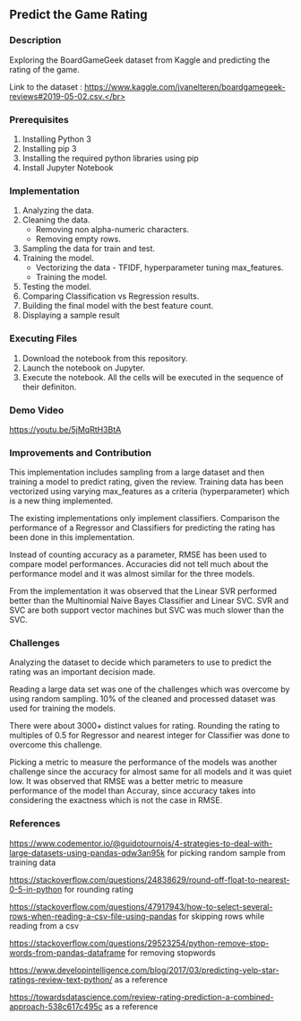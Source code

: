 ## Predict the Game Rating

### Description

Exploring the BoardGameGeek dataset from Kaggle and predicting the rating of the game.

Link to the dataset : https://www.kaggle.com/jvanelteren/boardgamegeek-reviews#2019-05-02.csv.</br>

### Prerequisites

1.  Installing Python 3
2.  Installing pip 3
3.  Installing the required python libraries using pip
4.  Install Jupyter Notebook

### Implementation

1.  Analyzing the data.
2.  Cleaning the data.
      * Removing non alpha-numeric characters.
      * Removing empty rows.
3.  Sampling the data for train and test.
4.  Training the model.
      * Vectorizing the data - TFIDF, hyperparameter tuning max_features.
      * Training the model.
5.  Testing the model.
6.  Comparing Classification vs Regression results.
7.  Building the final model with the best feature count.
8.  Displaying a sample result

### Executing Files

1.  Download the notebook from this repository.
2.  Launch the notebook on Jupyter.
3.  Execute the notebook. All the cells will be executed in the sequence of their definiton.

### Demo Video

https://youtu.be/5jMqRtH3BtA

### Improvements and Contribution

This implementation includes sampling from a large dataset and then training a model to predict rating, given the review. Training data has been vectorized using varying max_features as a criteria (hyperparameter) which is a new thing implemented.

The existing implementations only implement classifiers. Comparison the performance of a Regressor and Classifiers for predicting the rating has been done in this implementation.

Instead of counting accuracy as a parameter, RMSE has been used to compare model performances. Accuracies did not tell much about the performance model and it was almost similar for the three models.

From the implementation it was observed that the Linear SVR performed better than the Multinomial Naive Bayes Classifier and Linear SVC. SVR and SVC are both support vector machines but SVC was much slower than the SVC.

### Challenges

Analyzing the dataset to decide which parameters to use to predict the rating was an important decision made.

Reading a large data set was one of the challenges which was overcome by using random sampling. 10% of the cleaned and processed dataset was used for training the models.

There were about 3000+ distinct values for rating. Rounding the rating to multiples of 0.5 for Regressor and nearest integer for Classifier was done to overcome this challenge.

Picking a metric to measure the performance of the models was another challenge since the accuracy for almost same for all models and it was quiet low. It was observed that RMSE was a better metric to measure performance of the model than Accuray, since accuracy takes into considering the exactness which is not the case in RMSE.

### References

https://www.codementor.io/@guidotournois/4-strategies-to-deal-with-large-datasets-using-pandas-qdw3an95k for picking random sample from training data

https://stackoverflow.com/questions/24838629/round-off-float-to-nearest-0-5-in-python for rounding rating

https://stackoverflow.com/questions/47917943/how-to-select-several-rows-when-reading-a-csv-file-using-pandas for skipping rows while reading from a csv

https://stackoverflow.com/questions/29523254/python-remove-stop-words-from-pandas-dataframe for removing stopwords

https://www.developintelligence.com/blog/2017/03/predicting-yelp-star-ratings-review-text-python/ as a reference

https://towardsdatascience.com/review-rating-prediction-a-combined-approach-538c617c495c as a reference
